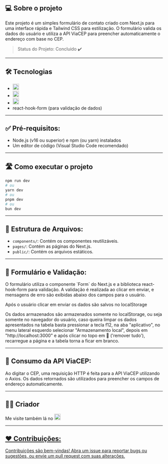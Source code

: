 ## 💻 Sobre o projeto
<p align="left"> Este projeto é um simples formulário de contato criado com Next.js para uma interface rápida e Tailwind CSS para estilização. O formulário valida os dados do usuário e utiliza a API ViaCEP para preencher automaticamente o endereço com base no CEP.</p>

> Status do Projeto: Concluido :heavy_check_mark:

---
## 🛠 Tecnologias
* <img alt="Next.JS" title="Next.JS" height= "20" src="https://img.shields.io/badge/next%20js-000000?style=for-the-badge&logo=nextdotjs&logoColor=white"/>
* <img alt="Tailwind" title="Tailwind CSS" height= "20" src="https://img.shields.io/badge/Tailwind_CSS-38B2AC?style=for-the-badge&logo=tailwind-css&logoColor=white](https://img.shields.io/badge/Tailwind_CSS-38B2AC?style=for-the-badge&logo=tailwind-css&logoColor=white">
* <img alt="Axios" title="Axios" height= "20" src="https://img.shields.io/badge/axios-671ddf?&style=for-the-badge&logo=axios&logoColor=white">
* react-hook-form (para validação de dados)
---
## ✅ Pré-requisitos:
* Node.js (v16 ou superior) e npm (ou yarn) instalados
* Um editor de código (Visual Studio Code recomendado)
---
## 🛣️ Como executar o projeto
```bash
npm run dev
# ou
yarn dev
# ou
pnpm dev
# ou
bun dev
```

---

## 📂 Estrutura de Arquivos:
* `components/`: Contém os componentes reutilizáveis.
* `pages/`: Contém as páginas do Next.js.
* `public/`: Contém os arquivos estáticos.

---

## 📄 Formulário e Validação:
<p>O formulário utiliza o componente `Form` do Next.js e a biblioteca react-hook-form para validação. A validação é realizada ao clicar em enviar, e mensagens de erro são exibidas abaixo dos campos para o usuário.</p>
<p>Após o usuário clicar em enviar os dados são salvos no localStorage<p>
<p>Os dados armazenados são armazenados somente no localStorage, ou seja somente no navegador do usuário, caso queira limpar os dados apresentados na tabela basta pressionar a tecla f12, na aba "aplicativo", no menu lateral esquerdo selecionar "Armazenamento local", depois em "http://localhost:3000" e após clicar no topo em 🚫 ('remover tudo'), recarregue a página e a tabela torna a ficar em branco.</p>

---

## 🤔 Consumo da API ViaCEP:
<p>Ao digitar o CEP, uma requisição HTTP é feita para a API ViaCEP utilizando o Axios. Os dados retornados são utilizados para preencher os campos de endereço automaticamente.</p>

---

## 👨‍💻 Criador
<p>Me visite também lá no <a href="https://linkedin.com/in/lucasdmourasantos/"><img alt="Linkedin" title="Linkedin" height="20" src="https://img.shields.io/badge/LinkedIn-0077B5?style=for-the-badge&logo=linkedin&logoColor=white"</a></p> 

---
  
## ❤️ Contribuições:
Contribuições são bem-vindas! Abra um issue para reportar bugs ou sugestões, ou envie um pull request com suas alterações.
